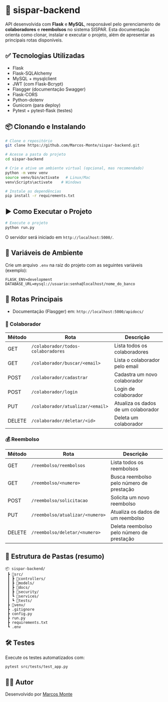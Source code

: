 
# 📌 sispar-backend

API desenvolvida com **Flask** e **MySQL**, responsável pelo gerenciamento de **colaboradores** e **reembolsos** no sistema SISPAR. Esta documentação orienta como clonar, instalar e executar o projeto, além de apresentar as principais rotas disponíveis.

## ✅ Tecnologias Utilizadas

- Flask
- Flask-SQLAlchemy
- MySQL + mysqlclient
- JWT (com Flask-Bcrypt)
- Flasgger (documentação Swagger)
- Flask-CORS
- Python-dotenv
- Gunicorn (para deploy)
- Pytest + pytest-flask (testes)

## 📦 Clonando e Instalando

```bash
# Clone o repositório
git clone https://github.com/Marcos-Monte/sispar-backend.git

# Acesse a pasta do projeto
cd sispar-backend

# Crie e ative um ambiente virtual (opcional, mas recomendado)
python -m venv venv
source venv/bin/activate   # Linux/Mac
venv\Scripts\activate    # Windows

# Instale as dependências
pip install -r requirements.txt
```

## ▶️ Como Executar o Projeto

```bash
# Execute o projeto
python run.py
```

O servidor será iniciado em `http://localhost:5000/`.

## 🔐 Variáveis de Ambiente

Crie um arquivo `.env` na raiz do projeto com as seguintes variáveis (exemplo):

```
FLASK_ENV=development
DATABASE_URL=mysql://usuario:senha@localhost/nome_do_banco
```

## 🔗 Rotas Principais

* Documentação (Flasgger) em: `http://localhost:5000/apidocs/`

### 📂 Colaborador

| Método | Rota                                  | Descrição                               |
|--------|---------------------------------------|-----------------------------------------|
| GET    | `/colaborador/todos-colaboradores`    | Lista todos os colaboradores            |
| GET    | `/colaborador/buscar/<email>`    | Lista o colaborador pelo email            |
| POST   | `/colaborador/cadastrar`              | Cadastra um novo colaborador            |
| POST   | `/colaborador/login`                     | Login de colaborador |
| PUT    | `/colaborador/atualizar/<email>`         | Atualiza os dados de um colaborador     |
| DELETE | `/colaborador/deletar/<id>`                     | Deleta um colaborador |

### 💰 Reembolso

| Método | Rota                                     | Descrição                                  |
|--------|------------------------------------------|--------------------------------------------|
| GET    | `/reembolso/reembolsos`                  | Lista todos os reembolsos                  |
| GET    | `/reembolso/<numero>`                    | Busca reembolso pelo número de prestação   |
| POST   | `/reembolso/solicitacao`                 | Solicita um novo reembolso                 |
| PUT    | `/reembolso/atualizar/<numero>`         | Atualiza os dados de um reembolso     |
| DELETE | `/reembolso/deletar/<numero>`            | Deleta reembolso pelo número de prestação  |


## 🧾 Estrutura de Pastas (resumo)

```
📦 sispar-backend/
 ┣ 📂src/
 ┃ ┣ 📂controllers/
 ┃ ┣ 📂models/
 ┃ ┣ 📂docs/
 ┃ ┣ 📂security/
 ┃ ┗ 📂services/
 ┃ ┗ 📂tests/
 ┣ 📂venv/
 ┣ .gitignore
 ┣ config.py
 ┣ run.py
 ┣ requirements.txt
 ┗ .env
```

## 🛠 Testes

Execute os testes automatizados com:

```bash
pytest src/tests/test_app.py
```

## 👨‍💻 Autor

Desenvolvido por [Marcos Monte](https://github.com/Marcos-Monte)
